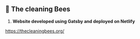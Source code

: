 

## 🐝 The cleaning Bees

1.  **Website developed using Gatsby and deployed on Netlify**

https://thecleaningbees.org/


